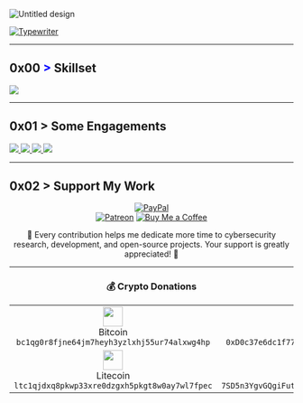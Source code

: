 

![Untitled design](https://github.com/user-attachments/assets/dfbba317-a00d-423b-977b-40825431d603)



[![Typewriter](https://readme-typing-svg.herokuapp.com?font=Orbitron&size=30&duration=6000&color=00FF00&pause=1000&center=true&vCenter=true&width=1400&lines=$+while+true;+do+./build.sh+%26%26+./test.sh;+done)](https://git.io/typing-svg)

---

## 0x00 <span style="color: blue !important;">&gt;</span> Skillset
<div align="left">
  <a href="https://skillicons.dev">
    <img src="https://skillicons.dev/icons?i=c,cpp,python,java,go,bash,js,rust,swift,arch,ts,linux,git,kali,ubuntu,docker,gcp,azure,aws,raspberrypi,arduino,mongodb,firebase,&perline=12" />
  </a>
</div>

---

## 0x01 > Some Engagements
<div align="left">
  <a href="https://github.com/edonshumolli/satellite-quic-proxy">
    <img src="https://github-readme-stats.vercel.app/api/pin/?username=edonshumolli&repo=satellite-quic-proxy&border_color=289BF9&bg_color=0D1117&title_color=C9D1D9&text_color=8B949E&icon_color=289BF9" />
  </a>
  <a href="https://github.com/NationalSecurityAgency/datawave">
    <img src="https://github-readme-stats.vercel.app/api/pin/?username=NationalSecurityAgency&repo=datawave&border_color=289BF9&bg_color=0D1117&title_color=C9D1D9&text_color=8B949E&icon_color=289BF9" />
  </a>
  <a href="https://github.com/NationalSecurityAgency/ghidra">
    <img src="https://github-readme-stats.vercel.app/api/pin/?username=NationalSecurityAgency&repo=ghidra&border_color=289BF9&bg_color=0D1117&title_color=C9D1D9&text_color=8B949E&icon_color=289BF9" />
  </a>
  <a href="https://github.com/IQTLabs/AISonobuoy">
    <img src="https://github-readme-stats.vercel.app/api/pin/?username=IQTLabs&repo=AISonobuoy&border_color=289BF9&bg_color=0D1117&title_color=C9D1D9&text_color=8B949E&icon_color=289BF9" />
  </a>
</div>

---

## 0x02 > Support My Work  

<div align="center">

[![PayPal](https://img.shields.io/badge/Support%20Me%20on-PayPal-00457C?style=for-the-badge&logo=paypal&logoColor=white)](https://paypal.me/eshumolli)  
[![Patreon](https://img.shields.io/badge/Support%20Me%20on-Patreon-F96854?style=for-the-badge&logo=patreon&logoColor=white)](https://www.patreon.com/EdonShumolli)
[![Buy Me a Coffee](https://img.shields.io/badge/Buy%20Me%20a%20Coffee-Ko--fi-28a745?style=for-the-badge&logo=kofi&logoColor=white)](https://ko-fi.com/edonii)

💙 Every contribution helps me dedicate more time to cybersecurity research, development, and open-source projects.
Your support is greatly appreciated! 🚀

---

### 💰 Crypto Donations  

<div align="center">

<table>
  <tr>
    <td align="center">
      <img src="https://raw.githubusercontent.com/spothq/cryptocurrency-icons/master/128/color/btc.png" width="35"/><br>
      Bitcoin<br>
      <code>bc1qg0r8fjne64jm7heyh3yzlxhj55ur74alxwg4hp</code>
    </td>
    <td align="center">
      <img src="https://raw.githubusercontent.com/spothq/cryptocurrency-icons/master/128/color/eth.png" width="35"/><br>
      Ethereum<br>
      <code>0xD0c37e6dc1f774FfE011AA7D19fC8a9560548a28</code>
    </td>
  </tr>
  <tr>
    <td align="center">
      <img src="https://raw.githubusercontent.com/spothq/cryptocurrency-icons/master/128/color/ltc.png" width="35"/><br>
      Litecoin<br>
      <code>ltc1qjdxq8pkwp33xre0dzgxh5pkgt8w0ay7wl7fpec</code>
    </td>
    <td align="center">
      <img src="https://raw.githubusercontent.com/spothq/cryptocurrency-icons/master/128/color/sol.png" width="35"/><br>
      Solana<br>
      <code>7SD5n3YgvGQgiFutu11JwrAVy2eszBdYX2h5UU6eHVQr</code>
    </td>
  </tr>
</table>


</div>
